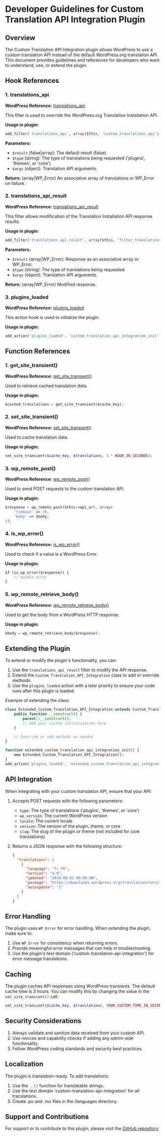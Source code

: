 # Developer Guidelines for Custom Translation API Integration Plugin

## Overview

The Custom Translation API Integration plugin allows WordPress to use a custom translation API instead of the default WordPress.org translation API. This document provides guidelines and references for developers who want to understand, use, or extend the plugin.

## Hook References

### 1. translations_api

**WordPress Reference:** [translations_api](https://developer.wordpress.org/reference/hooks/translations_api/)

This filter is used to override the WordPress.org Translation Installation API.

**Usage in plugin:**
```php
add_filter('translations_api', array($this, 'custom_translations_api'), 10, 3);
```

**Parameters:**
- `$result` (false|array): The default result (false).
- `$type` (string): The type of translations being requested ('plugins', 'themes', or 'core').
- `$args` (object): Translation API arguments.

**Return:** (array|WP_Error) An associative array of translations or WP_Error on failure.

### 2. translations_api_result

**WordPress Reference:** [translations_api_result](https://developer.wordpress.org/reference/hooks/translations_api_result/)

This filter allows modification of the Translation Installation API response results.

**Usage in plugin:**
```php
add_filter('translations_api_result', array($this, 'filter_translations_api_result'), 10, 3);
```

**Parameters:**
- `$result` (array|WP_Error): Response as an associative array or WP_Error.
- `$type` (string): The type of translations being requested.
- `$args` (object): Translation API arguments.

**Return:** (array|WP_Error) Modified response.

### 3. plugins_loaded

**WordPress Reference:** [plugins_loaded](https://developer.wordpress.org/reference/hooks/plugins_loaded/)

This action hook is used to initialize the plugin.

**Usage in plugin:**
```php
add_action('plugins_loaded', 'custom_translation_api_integration_init');
```

## Function References

### 1. get_site_transient()

**WordPress Reference:** [get_site_transient()](https://developer.wordpress.org/reference/functions/get_site_transient/)

Used to retrieve cached translation data.

**Usage in plugin:**
```php
$cached_translations = get_site_transient($cache_key);
```

### 2. set_site_transient()

**WordPress Reference:** [set_site_transient()](https://developer.wordpress.org/reference/functions/set_site_transient/)

Used to cache translation data.

**Usage in plugin:**
```php
set_site_transient($cache_key, $translations, 3 * HOUR_IN_SECONDS);
```

### 3. wp_remote_post()

**WordPress Reference:** [wp_remote_post()](https://developer.wordpress.org/reference/functions/wp_remote_post/)

Used to send POST requests to the custom translation API.

**Usage in plugin:**
```php
$response = wp_remote_post($this->api_url, array(
    'timeout' => 30,
    'body' => $body,
));
```

### 4. is_wp_error()

**WordPress Reference:** [is_wp_error()](https://developer.wordpress.org/reference/functions/is_wp_error/)

Used to check if a value is a WordPress Error.

**Usage in plugin:**
```php
if (is_wp_error($response)) {
    // Handle error
}
```

### 5. wp_remote_retrieve_body()

**WordPress Reference:** [wp_remote_retrieve_body()](https://developer.wordpress.org/reference/functions/wp_remote_retrieve_body/)

Used to get the body from a WordPress HTTP response.

**Usage in plugin:**
```php
$body = wp_remote_retrieve_body($response);
```

## Extending the Plugin

To extend or modify the plugin's functionality, you can:

1. Use the `translations_api_result` filter to modify the API response.
2. Extend the `Custom_Translation_API_Integration` class to add or override methods.
3. Use the `plugins_loaded` action with a later priority to ensure your code runs after this plugin is loaded.

Example of extending the class:

```php
class Extended_Custom_Translation_API_Integration extends Custom_Translation_API_Integration {
    public function __construct() {
        parent::__construct();
        // Add your custom initialization here
    }

    // Override or add methods as needed
}

function extended_custom_translation_api_integration_init() {
    new Extended_Custom_Translation_API_Integration();
}
add_action('plugins_loaded', 'extended_custom_translation_api_integration_init', 20);
```

## API Integration

When integrating with your custom translation API, ensure that your API:

1. Accepts POST requests with the following parameters:
   - `type`: The type of translations ('plugins', 'themes', or 'core')
   - `wp_version`: The current WordPress version
   - `locale`: The current locale
   - `version`: The version of the plugin, theme, or core
   - `slug`: The slug of the plugin or theme (not included for core translations)

2. Returns a JSON response with the following structure:
   ```json
   {
     "translations": [
       {
         "language": "fr_FR",
         "version": "4.0",
         "updated": "2019-06-01 00:00:00",
         "package": "https://downloads.wordpress.org/translation/core/4.0/fr_FR.zip",
         "autoupdate": "1"
       }
     ]
   }
   ```

## Error Handling

The plugin uses `WP_Error` for error handling. When extending the plugin, make sure to:

1. Use `WP_Error` for consistency when returning errors.
2. Provide meaningful error messages that can help in troubleshooting.
3. Use the plugin's text domain ('custom-translation-api-integration') for error message translations.

## Caching

The plugin caches API responses using WordPress transients. The default cache time is 3 hours. You can modify this by changing the value in the `set_site_transient()` call:

```php
set_site_transient($cache_key, $translations, YOUR_CUSTOM_TIME_IN_SECONDS);
```

## Security Considerations

1. Always validate and sanitize data received from your custom API.
2. Use nonces and capability checks if adding any admin-side functionality.
3. Follow WordPress coding standards and security best practices.

## Localization

The plugin is translation-ready. To add translations:

1. Use the `__()` function for translatable strings.
2. Use the text domain 'custom-translation-api-integration' for all translations.
3. Create .po and .mo files in the /languages directory.

## Support and Contributions

For support or to contribute to this plugin, please visit the [GitHub repository](https://github.com/mralaminahamed/custom-translation-api-integration).
